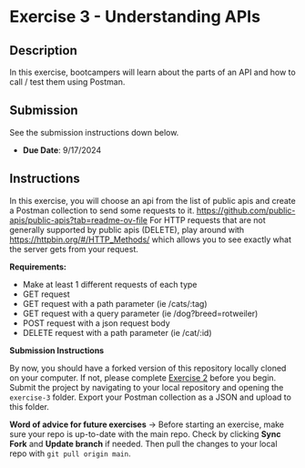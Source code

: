 ﻿# Exercise 3 - Understanding APIs

## Description
In this exercise, bootcampers will learn about the parts of an API and how to call / test them using Postman. 

## Submission
See the submission instructions down below. 
- **Due Date**: 9/17/2024
  
## Instructions
In this exercise, you will choose an api from the list of public apis and create a Postman collection to send some requests to it. https://github.com/public-apis/public-apis?tab=readme-ov-file
For HTTP requests that are not generally supported by public apis (DELETE), play around with https://httpbin.org/#/HTTP_Methods/ which allows you to see exactly what the server gets from your request. 

**Requirements:**
- Make at least 1 different requests of each type
- GET request
- GET request with a path parameter (ie /cats/:tag)
- GET request with a query parameter (ie /dog?breed=rotweiler)
- POST request with a json request body
- DELETE request with a path parameter (ie /cat/:id)

**Submission Instructions**

By now, you should have a forked version of this repository locally cloned on your computer. If not, please complete [Exercise 2](https://github.com/BoG-Dev-Bootcamp-F24/exercises/tree/main/exercise2) before you begin. Submit the project by navigating to your local repository and opening the `exercise-3` folder. Export your Postman collection as a JSON and upload to this folder. 

**Word of advice for future exercises** -> Before starting an exercise, make sure your repo is up-to-date with the main repo. Check by clicking **Sync Fork** and **Update branch** if needed. Then pull the changes to your local repo with `git pull origin main`.
